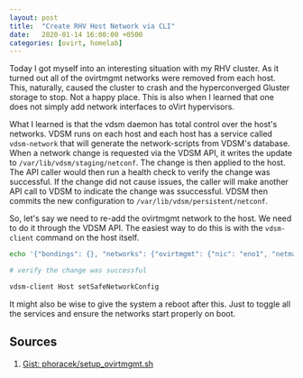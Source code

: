 ```yaml
---
layout: post
title:  "Create RHV Host Network via CLI"
date:   2020-01-14 16:00:00 +0500
categories: [ovirt, homelab]
---
```


Today I got myself into an interesting situation with my RHV cluster. As it
turned out all of the ovirtmgmt networks were removed from each host. This,
naturally, caused the cluster to crash and the hyperconverged Gluster storage
to stop. Not a happy place. This is also when I learned that one does not
simply add network interfaces to oVirt hypervisors.

What I learned is that the vdsm daemon has total control over the host's
networks. VDSM runs on each host and each host has a service called
`vdsm-network` that will generate the network-scripts from VDSM's database.
When a network change is requested via the VDSM API, it writes the update to
`/var/lib/vdsm/staging/netconf`. The change is then applied to the host. The
API caller would then run a health check to verify the change was successful.
If the change did not cause issues, the caller will make another API call to
VDSM to indicate the change was ssuccessful. VDSM then commits the new
configuration to `/var/lib/vdsm/persistent/netconf`.

So, let's say we need to re-add the ovirtmgmt network to the host. We need to
do it through the VDSM API. The easiest way to do this is with the
`vdsm-client` command on the host itself.

```bash
echo '{"bondings": {}, "networks": {"ovirtmgmt": {"nic": "eno1", "netmask": "255.255.255.0", "ipaddr": "192.168.4.19", "gateway": "192.168.4.1", "defaultRoute": true}}, "options": {"connectivityCheck": false}}' | vdsm-client -f - Host setupNetworks

# verify the change was successful

vdsm-client Host setSafeNetworkConfig
```

It might also be wise to give the system a reboot after this. Just to toggle
all the services and ensure the networks start properly on boot.

Sources
-------
  1. [Gist: phoracek/setup_ovirtmgmt.sh](https://gist.github.com/phoracek/0022434b1f105fa0466ed04576b6d7f4)
